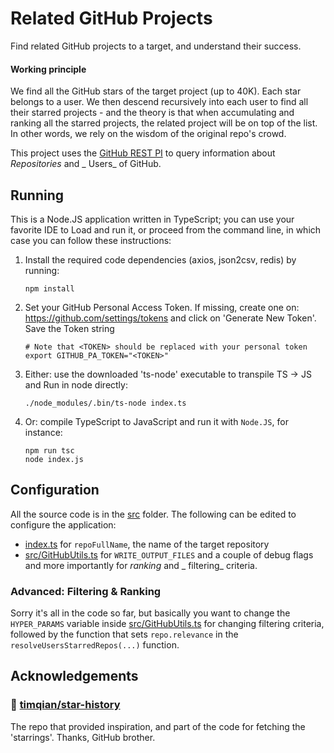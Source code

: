 # Related GitHub Projects

Find related GitHub projects to a target, and understand their success.

#### Working principle

We find all the GitHub stars of the target project (up to 40K). Each star belongs to a user. We then descend recursively into each user to
find all their starred projects - and the theory is that when accumulating and ranking all the starred projects, the related project will be
on top of the list. In other words, we rely on the wisdom of the original repo's crowd.

This project uses the [GitHub REST PI](https://docs.github.com/en/free-pro-team@latest/rest) to query information about _Repositories_ and _
Users_ of GitHub.

## Running

This is a Node.JS application written in TypeScript; you can use your favorite IDE to Load and run it, or proceed from the command line, in
which case you can follow these instructions:

1. Install the required code dependencies (axios, json2csv, redis) by running:
   ```shell
   npm install
   ```
1. Set your GitHub Personal Access Token. If missing, create one on: https://github.com/settings/tokens
   and click on 'Generate New Token'. Save the Token string
   ```shell
   # Note that <TOKEN> should be replaced with your personal token
   export GITHUB_PA_TOKEN="<TOKEN>"
   ```
1. Either: use the downloaded 'ts-node' executable to transpile TS -> JS and Run in node directly:
   ```shell
   ./node_modules/.bin/ts-node index.ts
   ```
1. Or: compile TypeScript to JavaScript and run it with ```Node.JS```, for instance:
   ```shell
   npm run tsc
   node index.js
   ```

## Configuration

All the source code is in the [src](src) folder. The following can be edited to configure the application:

* [index.ts](index.ts) for  ```repoFullName```, the name of the target repository
* [src/GitHubUtils.ts](src/GitHubUtils.ts) for ```WRITE_OUTPUT_FILES``` and a couple of debug flags and more importantly for _ranking_ and _
  filtering_ criteria.

### Advanced: Filtering & Ranking

Sorry it's all in the code so far, but basically you want to change the ```HYPER_PARAMS``` variable
inside [src/GitHubUtils.ts](src/GitHubUtils.ts) for changing filtering criteria, followed by the function that sets ```repo.relevance``` in
the ```resolveUsersStarredRepos(...)``` function.

## Acknowledgements

### 🚀 [timqian/star-history](https://github.com/timqian/star-history)

The repo that provided inspiration, and part of the code for fetching the 'starrings'. Thanks, GitHub brother.
